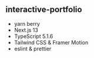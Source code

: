 ## interactive-portfolio
- yarn berry
- Next.js 13
- TypeScript 5.1.6
- Tailwind CSS & Framer Motion
- eslint & prettier
